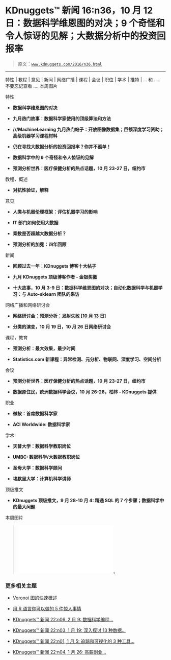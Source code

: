 # KDnuggets™ 新闻 16:n36，10 月 12 日：数据科学维恩图的对决；9 个奇怪和令人惊讶的见解；大数据分析中的投资回报率

> 原文：[`www.kdnuggets.com/2016/n36.html`](https://www.kdnuggets.com/2016/n36.html)

* * *

特性 | 教程 | 意见 | 新闻 | 网络广播 | 课程 | 会议 | 职位 | 学术 | 推特 | ... 和 ..... 不要忘记查看 .... 本周图片

特性

+   **数据科学维恩图的对决**

+   **九月热门故事：数据科学家使用的顶级算法和方法**

+   **/r/MachineLearning 九月热门帖子：开放图像数据集；巨额深度学习资助；高级机器学习课程材料**

+   **仍在寻找大数据分析的投资回报率？你并不孤单！**

+   **数据科学中的 9 个奇怪和令人惊讶的见解**

+   **预测分析世界：医疗保健分析的热点话题，10 月 23-27 日，纽约市**

教程，概述

+   **对抗性验证，解释**

意见

+   **人类与机器伦理框架：评估机器学习的影响**

+   **IT 部门如何使用大数据**

+   **乘数是否超越大数据分析？**

+   **预测分析的加冕：四年回顾**

新闻

+   **回顾过去一年：KDnuggets 博客十大帖子**

+   **九月 KDnuggets 顶级博客作者 - 金银奖徽**

+   **十大故事，10 月 3-9 日：数据科学维恩图的对决；自动化数据科学与机器学习：与 Auto-sklearn 团队的采访**

网络广播和网络研讨会

+   [**网络研讨会：预测分析：发射失败 [10 月 13 日]**](/2016/10/tma-webinar-predictive-analytics-failure-launch-oct13.html)

+   **分类的演变，10 月 19 日，10 月 26 日网络研讨会**

课程，教育

+   **预测分析：最大效果，最少时间**

+   **Statistics.com 新课程：异常检测、元分析、物联网、深度学习、空间分析**

会议

+   **预测分析世界：医疗保健分析的热点话题，10 月 23-27 日，纽约市**

+   **数据原住民，欧洲数据科学会议，10 月 26-28，柏林 - KDnuggets 提供**

职业

+   **微软：首席数据科学家**

+   **ACI Worldwide: 数据科学家**

学术

+   **天普大学：数据科学教职岗位**

+   **UMBC: 数据科学/大数据教职岗位**

+   **圣母大学：数据科学顾问**

+   **埃默里大学：计算机科学讲师**

顶级推文

+   **KDnuggets 顶级推文，9 月 28-10 月 4: 精通 SQL 的 7 个步骤；数据科学中的最大问题**

本周图片

> ![数据科学维恩图> > 来自数据科学维恩图的战斗](img/battle-data-science-venn-diagrams.html)。

### 更多相关主题

+   [Voronoi 图的快速概述](https://www.kdnuggets.com/2022/11/quick-overview-voronoi-diagrams.html)

+   [用 R 语言你可以做的 5 件惊人事情](https://www.kdnuggets.com/2022/08/5-surprising-things-r.html)

+   [KDnuggets™ 新闻 22:n06, 2 月 9: 数据科学编程…](https://www.kdnuggets.com/2022/n06.html)

+   [KDnuggets™ 新闻 22:n03, 1 月 19: 深入探讨 13 种数据…](https://www.kdnuggets.com/2022/n03.html)

+   [KDnuggets™ 新闻 22:n01, 1 月 5: 追踪和可视化的 3 种工具…](https://www.kdnuggets.com/2022/n01.html)

+   [KDnuggets™ 新闻 22:n04, 1 月 26: 高薪副业…](https://www.kdnuggets.com/2022/n04.html)
